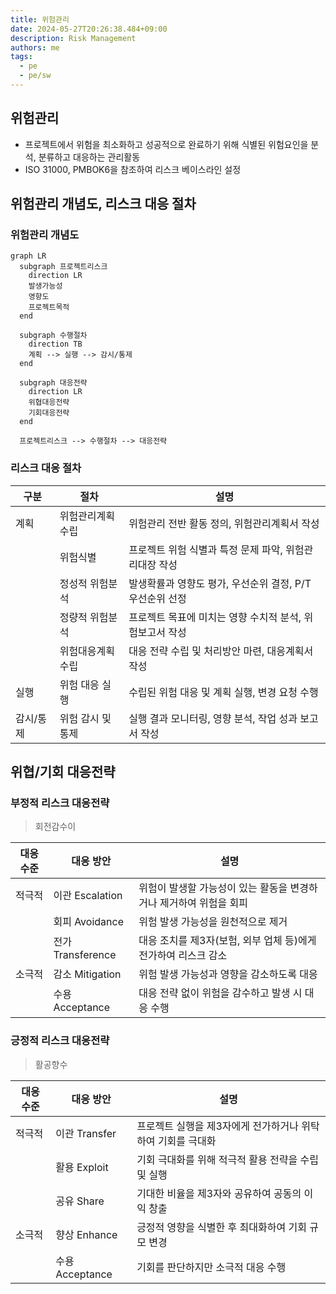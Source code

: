 ```yaml
---
title: 위험관리
date: 2024-05-27T20:26:38.484+09:00
description: Risk Management
authors: me
tags:
  - pe
  - pe/sw
---
```


## 위험관리

- 프로젝트에서 위험을 최소화하고 성공적으로 완료하기 위해 식별된 위험요인을 분석, 분류하고 대응하는 관리활동
- ISO 31000, PMBOK6을 참조하여 리스크 베이스라인 설정

## 위험관리 개념도, 리스크 대응 절차

### 위험관리 개념도

```mermaid
graph LR
  subgraph 프로젝트리스크
    direction LR
    발생가능성
    영향도
    프로젝트목적
  end

  subgraph 수행절차
    direction TB
    계획 --> 실행 --> 감시/통제
  end

  subgraph 대응전략
    direction LR
    위협대응전략
    기회대응전략
  end

  프로젝트리스크 --> 수행절차 --> 대응전략
```

### 리스크 대응 절차

| 구분 | 절차 | 설명 |
|---|---|---|
| 계획 | 위험관리계획수립 | 위험관리 전반 활동 정의, 위험관리계획서 작성 |
| | 위험식별 | 프로젝트 위험 식별과 특정 문제 파악, 위험관리대장 작성 |
| | 정성적 위험분석 | 발생확률과 영향도 평가, 우선순위 결정, P/T 우선순위 선정 |
| | 정량적 위험분석 | 프로젝트 목표에 미치는 영향 수치적 분석, 위험보고서 작성 |
| | 위험대응계획수립 | 대응 전략 수립 및 처리방안 마련, 대응계획서 작성 |
| 실행 | 위험 대응 실행 | 수립된 위험 대응 및 계획 실행, 변경 요청 수행 |
| 감시/통제 | 위험 감시 및 통제 | 실행 결과 모니터링, 영향 분석, 작업 성과 보고서 작성 |

## 위협/기회 대응전략

### 부정적 리스크 대응전략

> 회전감수이

| 대응 수준 | 대응 방안 | 설명 |
|---|---|---|
| 적극적 | 이관 Escalation | 위험이 발생할 가능성이 있는 활동을 변경하거나 제거하여 위험을 회피 |
| | 회피 Avoidance | 위험 발생 가능성을 원천적으로 제거 |
| | 전가 Transference  | 대응 조치를 제3자(보험, 외부 업체 등)에게 전가하여 리스크 감소 |
| 소극적 | 감소 Mitigation | 위험 발생 가능성과 영향을 감소하도록 대응 |
| | 수용 Acceptance | 대응 전략 없이 위험을 감수하고 발생 시 대응 수행 |

### 긍정적 리스크 대응전략

> 활공향수

| 대응 수준 | 대응 방안 | 설명 |
|---|---|---|
| 적극적 | 이관 Transfer | 프로젝트 실행을 제3자에게 전가하거나 위탁하여 기회를 극대화 |
| | 활용 Exploit | 기회 극대화를 위해 적극적 활용 전략을 수립 및 실행 |
| | 공유 Share | 기대한 비율을 제3자와 공유하여 공동의 이익 창출 |
| 소극적 | 향상 Enhance | 긍정적 영향을 식별한 후 최대화하여 기회 규모 변경 |
| | 수용 Acceptance | 기회를 판단하지만 소극적 대응 수행 |

